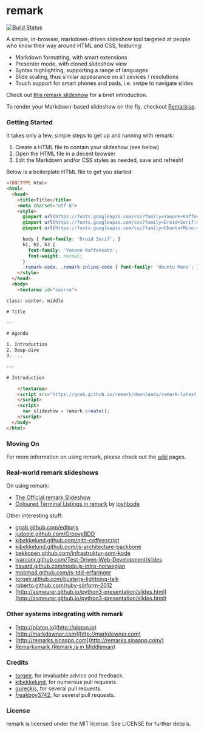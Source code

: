 # remark

[![Build Status](https://travis-ci.org/gnab/remark.svg?branch=develop)](https://travis-ci.org/gnab/remark)

A simple, in-browser, markdown-driven slideshow tool targeted at people who know their way around HTML and CSS, featuring:

- Markdown formatting, with smart extensions
- Presenter mode, with cloned slideshow view
- Syntax highlighting, supporting a range of languages
- Slide scaling, thus similar appearance on all devices / resolutions
- Touch support for smart phones and pads, i.e. swipe to navigate slides

Check out [this remark slideshow](http://gnab.github.com/remark) for a brief introduction.

To render your Markdown-based slideshow on the fly, checkout [Remarkise](https://gnab.github.io/remark/remarkise).

### Getting Started

It takes only a few, simple steps to get up and running with remark:

1. Create a HTML file to contain your slideshow (see below)
2. Open the HTML file in a decent browser
3. Edit the Markdown and/or CSS styles as needed, save and refresh!

Below is a boilerplate HTML file to get you started:

```html
<!DOCTYPE html>
<html>
  <head>
    <title>Title</title>
    <meta charset="utf-8">
    <style>
      @import url(https://fonts.googleapis.com/css?family=Yanone+Kaffeesatz);
      @import url(https://fonts.googleapis.com/css?family=Droid+Serif:400,700,400italic);
      @import url(https://fonts.googleapis.com/css?family=Ubuntu+Mono:400,700,400italic);

      body { font-family: 'Droid Serif'; }
      h1, h2, h3 {
        font-family: 'Yanone Kaffeesatz';
        font-weight: normal;
      }
      .remark-code, .remark-inline-code { font-family: 'Ubuntu Mono'; }
    </style>
  </head>
  <body>
    <textarea id="source">

class: center, middle

# Title

---

# Agenda

1. Introduction
2. Deep-dive
3. ...

---

# Introduction

    </textarea>
    <script src="https://gnab.github.io/remark/downloads/remark-latest.min.js">
    </script>
    <script>
      var slideshow = remark.create();
    </script>
  </body>
</html>
```

### Moving On

For more information on using remark, please check out the [wiki](http://github.com/gnab/remark/wiki) pages.

### Real-world remark slideshows

On using remark:

- [The Official remark Slideshow](http://gnab.github.com/remark)
- [Coloured Terminal Listings in remark](http://joshbode.github.com/remark/ansi.html) by [joshbode](https://github.com/joshbode)

Other interesting stuff:

- [gnab.github.com/editorjs](http://gnab.github.com/editorjs)
- [judoole.github.com/GroovyBDD](http://judoole.github.com/GroovyBDD)
- [kjbekkelund.github.com/nith-coffeescript](http://kjbekkelund.github.com/nith-coffeescript)
- [kjbekkelund.github.com/js-architecture-backbone](http://kjbekkelund.github.com/js-architecture-backbone)
- [bekkopen.github.com/infrastruktur-som-kode](http://bekkopen.github.com/infrastruktur-som-kode)
- [ivarconr.github.com/Test-Driven-Web-Development/slides](http://ivarconr.github.com/Test-Driven-Web-Development/slides)
- [havard.github.com/node.js-intro-norwegian](http://havard.github.com/node.js-intro-norwegian)
- [mobmad.github.com/js-tdd-erfaringer](http://mobmad.github.com/js-tdd-erfaringer)
- [torgeir.github.com/busterjs-lightning-talk](http://torgeir.github.com/busterjs-lightning-talk)
- [roberto.github.com/ruby-sinform-2012](http://roberto.github.com/ruby-sinform-2012)
- [http://asmeurer.github.io/python3-presentation/slides.html](http://asmeurer.github.io/python3-presentation/slides.html)

### Other systems integrating with remark

- [http://platon.io](http://platon.io)
- [http://markdowner.com](http://markdowner.com)
- [http://remarks.sinaapp.com](http://remarks.sinaapp.com/)
- [Remarkymark (Remark.js in Middleman)](https://github.com/camerond/remarkymark)

### Credits

- [torgeir](http://github.com/torgeir), for invaluable advice and feedback.
- [kjbekkelund](https://github.com/kjbekkelund), for numerous pull requests.
- [gureckis](https://github.com/gureckis), for several pull requests.
- [freakboy3742](https://github.com/freakboy3742), for several pull requests.

### License

remark is licensed under the MIT license. See LICENSE for further
details.
